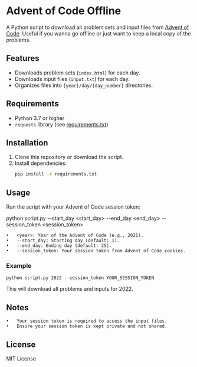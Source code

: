 # Advent of Code Offline

A Python script to download all problem sets and input files from [Advent of Code](https://adventofcode.com). Useful if you wanna go offline or just want to keep a local copy of the problems.

## Features

- Downloads problem sets (`index.html`) for each day.
- Downloads input files (`input.txt`) for each day.
- Organizes files into `{year}/day/{day_number}` directories.

## Requirements

- Python 3.7 or higher
- `requests` library (see [requirements.txt](requirements.txt))

## Installation

1. Clone this repository or download the script.
2. Install dependencies:
   ```bash
   pip install -r requirements.txt

## Usage

Run the script with your Advent of Code session token:

python script.py <year> --start_day <start_day> --end_day <end_day> --session_token <session_token>

	•	<year>: Year of the Advent of Code (e.g., 2021).
	•	--start_day: Starting day (default: 1).
	•	--end_day: Ending day (default: 25).
	•	--session_token: Your session token from Advent of Code cookies.

### Example

``python script.py 2022 --session_token YOUR_SESSION_TOKEN``

This will download all problems and inputs for 2022.

## Notes

	•	Your session token is required to access the input files.
	•	Ensure your session token is kept private and not shared.

## License

MIT License

